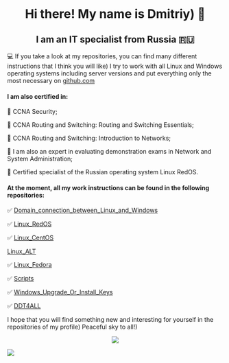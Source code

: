 <h1 align="center"> Hi there! My name is Dmitriy) 👋
<h2 align="center"> I am an IT specialist from Russia 🇷🇺</h2>

💻 If you take a look at my repositories, you can find many different instructions that I think you will like) I try to work with all Linux and Windows operating systems including server versions and put everything only the most necessary on [github.com](https://github.com/)
  
<h4> I am also certified in:</h4>
  
📜 CCNA Security;
  
📜 CCNA Routing and Switching: Routing and Switching Essentials;

📜 CCNA Routing and Switching: Introduction to Networks;
  
📜 I am also an expert in evaluating demonstration exams in Network and System Administration;
  
📜 Certified specialist of the Russian operating system Linux RedOS.

<h4> At the moment, all my work instructions can be found in the following repositories:</h4>
  
✅ [Domain_connection_between_Linux_and_Windows](https://github.com/dimoroz772/Domain_connection_between_Linux_and_Windows)
  
✅ [Linux_RedOS](https://github.com/dimoroz772/Linux_RedOS)
  
✅ [Linux_CentOS](https://github.com/dimoroz772/Linux_CentOS)
  
 [Linux_ALT](https://github.com/dimoroz772/Linux_ALT)
  
✅ [Linux_Fedora](https://github.com/dimoroz772/Linux_Fedora)
  
✅ [Scripts](https://github.com/dimoroz772/Scripts)
  
✅ [Windows_Upgrade_Or_Install_Keys](https://github.com/dimoroz772/Windows_Upgrade_Or_Install_Keys/blob/main/README.md)
  
✅ [DDT4ALL](https://github.com/dimoroz772/DDT4ALL)
  
I hope that you will find something new and interesting for yourself in the repositories of my profile) Peaceful sky to all!)
  
<p align="center">
<a href="https://git.io/streak-stats"><img src="https://streak-stats.demolab.com?user=dimoroz772&theme=dark"/></a>
</p>

![](https://komarev.com/ghpvc/?username=dimoroz772)
